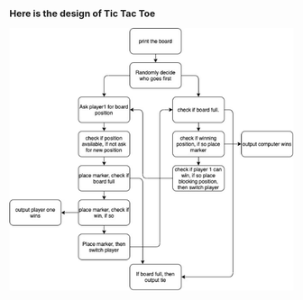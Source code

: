 ### Here is the design of Tic Tac Toe
![alt text](https://github.com/gbrough/tic_tac_toe/blob/main/TicTacToe.jpg?raw=true)

